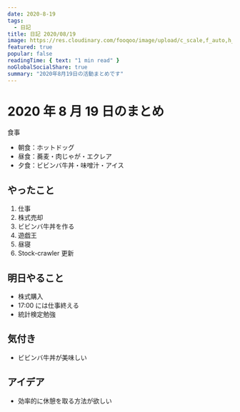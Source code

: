 ```yaml
---
date: 2020-8-19
tags:
  - 日記
title: 日記 2020/08/19
image: https://res.cloudinary.com/fooqoo/image/upload/c_scale,f_auto,h_200,q_auto:low,w_300/v1597458694/fooqoo%20memo/teachers-desk-calendar_ifel3u.jpg
featured: true
popular: false
readingTime: { text: "1 min read" }
noGlobalSocialShare: true
summary: "2020年8月19日の活動まとめです"
---
```


# 2020 年 8 月 19 日のまとめ

食事

- 朝食：ホットドッグ
- 昼食：蕎麦・肉じゃが・エクレア
- 夕食：ビビンバ牛丼・味噌汁・アイス

## やったこと

1. 仕事
2. 株式売却
3. ビビンバ牛丼を作る
4. 遊戯王
5. 昼寝
6. Stock-crawler 更新

## 明日やること

- 株式購入
- 17:00 には仕事終える
- 統計検定勉強

## 気付き

- ビビンバ牛丼が美味しい

## アイデア

- 効率的に休憩を取る方法が欲しい
